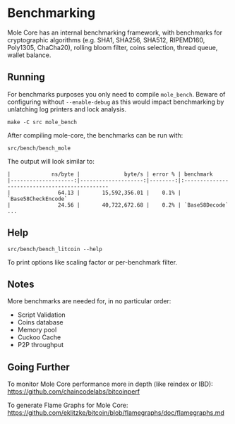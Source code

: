 Benchmarking
============

Mole Core has an internal benchmarking framework, with benchmarks
for cryptographic algorithms (e.g. SHA1, SHA256, SHA512, RIPEMD160, Poly1305, ChaCha20), rolling bloom filter, coins selection,
thread queue, wallet balance.

Running
---------------------

For benchmarks purposes you only need to compile `mole_bench`. Beware of configuring without `--enable-debug` as this would impact
benchmarking by unlatching log printers and lock analysis.

    make -C src mole_bench

After compiling mole-core, the benchmarks can be run with:

    src/bench/bench_mole

The output will look similar to:
```
|             ns/byte |              byte/s | error % | benchmark
|--------------------:|--------------------:|--------:|:----------------------------------------------
|               64.13 |       15,592,356.01 |    0.1% | `Base58CheckEncode`
|               24.56 |       40,722,672.68 |    0.2% | `Base58Decode`
...
```

Help
---------------------

    src/bench/bench_litcoin --help

To print options like scaling factor or per-benchmark filter.

Notes
---------------------
More benchmarks are needed for, in no particular order:
- Script Validation
- Coins database
- Memory pool
- Cuckoo Cache
- P2P throughput

Going Further
--------------------

To monitor Mole Core performance more in depth (like reindex or IBD): https://github.com/chaincodelabs/bitcoinperf

To generate Flame Graphs for Mole Core: https://github.com/eklitzke/bitcoin/blob/flamegraphs/doc/flamegraphs.md
